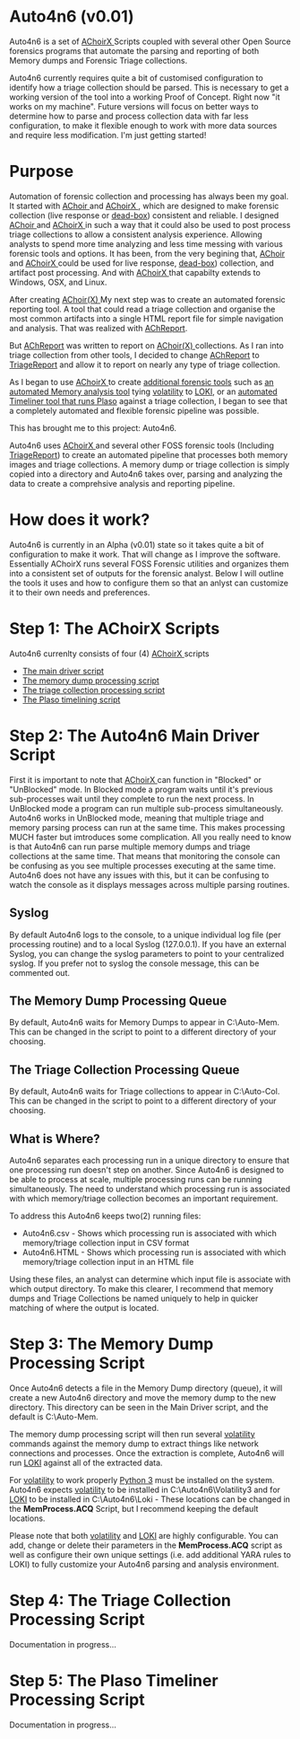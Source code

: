 # Auto4n6 (v0.01)
Auto4n6 is a set of 
<a href=https://github.com/OMENScan/AChoirX> AChoirX </a>
Scripts coupled with several other Open Source forensics programs that automate the parsing and reporting of both Memory dumps and Forensic Triage collections.

Auto4n6 currently requires quite a bit of customised configuration to identify how a triage collection should be parsed.  This is necessary to get a working version of the tool into a working Proof of Concept.  Right now "it works on my machine".  Future versions will focus on better ways to determine how to parse and process collection data with far less configuration, to make it flexible enough to work with more data sources and require less modification.  I'm just getting started!

# Purpose
Automation of forensic collection and processing has always been my goal.  It started with 
<a href=https://github.com/OMENScan/AChoir> AChoir </a> and 
<a href=https://github.com/OMENScan/AChoirX> AChoirX </a>, 
which are designed to make forensic collection (live response or 
<a href=https://github.com/OMENScan/AChoirX/tree/master/ToolsBuiltWithAChoirX/AChDBox> dead-box</a>) 
consistent and reliable. I designed 
<a href=https://github.com/OMENScan/AChoir> AChoir </a> and 
<a href=https://github.com/OMENScan/AChoirX> AChoirX </a>
in such a way that it could also be used to post process triage collections to allow a consistent analysis experience.  Allowing analysts to spend more time analyzing and less time messing with various forensic tools and options.
It has been, from the very begining that,
<a href=https://github.com/OMENScan/AChoir> AChoir </a> and 
<a href=https://github.com/OMENScan/AChoirX> AChoirX </a>
could be used for live response, 
<a href=https://github.com/OMENScan/AChoirX/tree/master/ToolsBuiltWithAChoirX/AChDBox> dead-box</a>) 
collection, and artifact post processing.  And with 
<a href=https://github.com/OMENScan/AChoirX> AChoirX </a>
that capabilty extends to Windows, OSX, and Linux.

After creating 
<a href=https://github.com/OMENScan/AChoirX> AChoir(X) </a>
My next step was to create an automated forensic reporting tool.  A tool that could read a triage collection and organise the most common artifacts into a single HTML report file for simple navigation and analysis.  That was realized with
<a href=https://github.com/OMENScan/AChReport> AChReport</a>.

But
<a href=https://github.com/OMENScan/AChReport> AChReport</a>
was written to report on 
<a href=https://github.com/OMENScan/AChoirX> AChoir(X) </a>
collections.  As I ran into triage collection from other tools, I decided to change 
<a href=https://github.com/OMENScan/AChReport> AChReport</a> to
<a href=https://github.com/OMENScan/TriageReport> TriageReport</a> 
and allow it to report on nearly any type of triage collection.

As I began to use 
<a href=https://github.com/OMENScan/AChoirX> AChoirX </a> to create
<a href=https://github.com/OMENScan/AChoirX/tree/master/ToolsBuiltWithAChoirX> additional forensic tools</a> such as 
<a href=https://github.com/OMENScan/AChoirX/tree/master/ToolsBuiltWithAChoirX/Win-VoLoki>an automated Memory analysis tool</a> tying 
<a href=https://www.volatilityfoundation.org/3> volatility</a> to 
<a href=https://github.com/Neo23x0/Loki>LOKI</a>, or an 
<a href=https://github.com/OMENScan/AChoirX/blob/master/Scripts/PlasoX.ACQ>automated Timeliner tool that runs Plaso</a>
against a triage collection, I began to see that a completely automated and flexible forensic pipeline was possible.

This has brought me to this project: Auto4n6.

Auto4n6 uses
<a href=https://github.com/OMENScan/AChoirX> AChoirX </a> 
and several other FOSS forensic tools (Including 
<a href=https://github.com/OMENScan/TriageReport> TriageReport</a>)
to create an automated pipeline that processes both memory images and triage collections.  A memory dump or triage collection is simply copied into a directory and Auto4n6 takes over, parsing and analyzing the data to create a comprehsive analysis and reporting pipeline.

# How does it work?
Auto4n6 is currently in an Alpha (v0.01) state so it takes quite a bit of configuration to make it work.  That will change as I improve the software.  Essentially AChoirX runs several FOSS Forensic utilities and organizes them into a consistent set of outputs for the forensic analyst.  Below I will outline the tools it uses and how to configure them so that an anlyst can customize it to their own needs and preferences.

# Step 1: The AChoirX Scripts
Auto4n6 currenlty consists of four (4) 
<a href=https://github.com/OMENScan/AChoirX> AChoirX </a> scripts
<ul>
 <li><a href=https://github.com/OMENScan/Auto4n6/blob/main/AChoir.ACQ> The main driver script</a></li>
 <li><a href=https://github.com/OMENScan/Auto4n6/blob/main/MemProcess.ACQ> The memory dump processing script</a></li>
 <li><a href=https://github.com/OMENScan/Auto4n6/blob/main/ColProcess.ACQ> The triage collection processing script</a></li>
 <li><a href=https://github.com/OMENScan/Auto4n6/blob/main/PlasoX.ACQ> The Plaso timelining script</a></li>
</ul>

# Step 2: The Auto4n6 Main Driver Script
First it is important to note that 
<a href=https://github.com/OMENScan/AChoirX> AChoirX </a> 
can function in "Blocked" or "UnBlocked" mode.  In Blocked mode a program waits until it's previous sub-processes wait until they complete to run the next process.  In UnBlocked mode a program can run multiple sub-process simultaneously. Auto4n6 works in UnBlocked mode, meaning that multiple triage and memory parsing process can run at the same time.  This makes processing MUCH faster but imtroduces some complication.  All you really need to know is that Auto4n6 can run parse multiple memory dumps and triage collections at the same time.  That means that monitoring the console can be confusing as you see multiple processes executing at the same time.  Auto4n6 does not have any issues with this, but it can be confusing to watch the console as it displays messages across multiple parsing routines.

## Syslog
By default Auto4n6 logs to the console, to a unique individual log file (per processing routine) and to a local Syslog (127.0.0.1).  If you have an external Syslog, you can change the syslog parameters to point to your centralized syslog. If you prefer not to syslog the console message, this can be commented out.

## The Memory Dump Processing Queue
By default, Auto4n6 waits for Memory Dumps to appear in C:\Auto-Mem.  This can be changed in the script to point to a different directory of your choosing.

## The Triage Collection Processing Queue
By default, Auto4n6 waits for Triage collections to appear in C:\Auto-Col.  This can be changed in the script to point to a different directory of your choosing.

## What is Where?
Auto4n6 separates each processing run in a unique directory to ensure that one processing run doesn't step on another.  Since Auto4n6 is designed to be able to process at scale, multiple processing runs can be running simultaneously.  The need to understand which processing run is associated with which memory/triage collection becomes an important requirement.

To address this Auto4n6 keeps two(2) running files:
<ul>
 <li>Auto4n6.csv - Shows which processing run is associated with which memory/triage collection input in CSV format</li>
 <li>Auto4n6.HTML - Shows which processing run is associated with which memory/triage collection input in an HTML file</li>
</ul>

Using these files, an analyst can determine which input file is associate with which output directory.  To make this clearer, I recommend that memory dumps and Triage Collections be named uniquely to help in quicker matching of where the output is located.

# Step 3: The Memory Dump Processing Script
Once Auto4n6 detects a file in the Memory Dump directory (queue), it will create a new Auto4n6 directory and move the memory dump to the new directory.  This directory can be seen in the Main Driver script, and the default is C:\Auto-Mem.

The memory dump processing script will then run several 
<a href=https://www.volatilityfoundation.org/3> volatility</a>
commands against the memory dump to extract things like network connections and processes. Once the extraction is complete, Auto4n6 will run 
<a href=https://github.com/Neo23x0/Loki>LOKI</a> against all of the extracted data.

For 
<a href=https://www.volatilityfoundation.org/3> volatility</a> to work properly 
<a href=https://www.python.org/downloads/>Python 3</a> must be installed on the system.  Auto4n6 expects
<a href=https://www.volatilityfoundation.org/3> volatility</a> to be installed in 
C:\Auto4n6\Volatility3 and for
<a href=https://github.com/Neo23x0/Loki>LOKI</a> to be installed in
C:\Auto4n6\Loki - These locations can be changed in the <b>MemProcess.ACQ</b> Script, but I recommend keeping the default locations.

Please note that both 
<a href=https://www.volatilityfoundation.org/3> volatility</a> and 
<a href=https://github.com/Neo23x0/Loki>LOKI</a>
are highly configurable.  You can add, change or delete their parameters in the <b>MemProcess.ACQ</b> script as well as configure their own unique settings (i.e. add additional YARA rules to LOKI) to fully customize your Auto4n6 parsing and analysis environment.


# Step 4: The Triage Collection Processing Script
Documentation in progress...


# Step 5: The Plaso Timeliner Processing Script
Documentation in progress...

